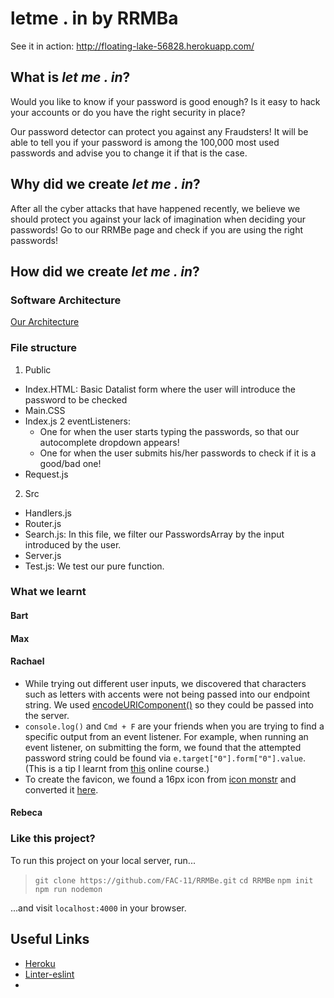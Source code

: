 # letme . in by RRMBa

See it in action: http://floating-lake-56828.herokuapp.com/

## What is *let me . in*?

Would you like to know if your password is good enough? Is it easy to hack your accounts or do you have the right security in place?  

Our password detector can protect you against any Fraudsters! It will be able to tell you if your password is among the 100,000 most used passwords and advise you to change it if that is the case.  


## Why did we create *let me . in*?

After all the cyber attacks that have happened recently, we believe we should protect you against your lack of imagination when deciding your passwords! Go to our RRMBe page and check if you are using the right passwords!  

## How did we create *let me . in*?

### Software Architecture

[Our Architecture](https://github.com/FAC-11/RRMBe/blob/master/readme-images/IMG_2948.jpg?raw=true![](https://i.imgur.com/doH7X2y.jpg))

### File structure

1. Public
* Index.HTML: Basic Datalist form where the user will introduce the password to be checked
* Main.CSS
* Index.js
    2 eventListeners:  
    - One for when the user starts typing the passwords, so that our autocomplete dropdown appears!  
    - One for when the user submits his/her passwords to check if it is a good/bad one!  
* Request.js  

2. Src
* Handlers.js
* Router.js
* Search.js: In this file, we filter our PasswordsArray by the input introduced by the user.
* Server.js
* Test.js: We test our pure function.



### What we learnt

#### Bart
#### Max
#### Rachael
* While trying out different user inputs, we discovered that characters such as letters with accents were not being passed into our endpoint string. We used [encodeURIComponent()](https://developer.mozilla.org/en-US/docs/Web/JavaScript/Reference/Global_Objects/encodeURIComponent) so they could be passed into the server.
* `console.log()` and `Cmd + F` are your friends when you are trying to find a specific output from an event listener. For example, when running an event listener, on submitting the form, we found that the attempted password string could be found via `e.target["0"].form["0"].value`. (This is a tip I learnt from [this](https://www.futurelearn.com/courses/electronic-music-tools) online course.)
* To create the favicon, we found a 16px icon from [icon monstr](https://iconmonstr.com/) and converted it [here](http://www.favicon-generator.org/).

#### Rebeca

### Like this project?
To run this project on your local server, run...
>`git clone https://github.com/FAC-11/RRMBe.git`
>`cd RRMBe`
>`npm init`
>`npm run nodemon`

...and visit `localhost:4000` in your browser.


## Useful Links
* [Heroku](https://github.com/FAC-11/research/blob/master/week4/Deployment.md)  
* [Linter-eslint](https://atom.io/packages/linter-eslint)  
*
